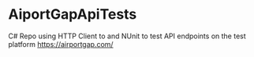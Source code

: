 # AiportGapApiTests

C# Repo using HTTP Client to and NUnit to test API endpoints on the test platform https://airportgap.com/
